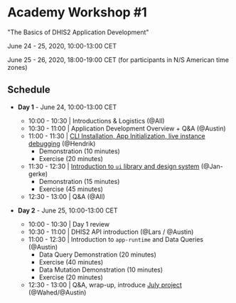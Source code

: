 # Academy Workshop #1

"The Basics of DHIS2 Application Development"

June 24 - 25, 2020, 10:00-13:00 CET

June 25 - 26, 2020, 18:00-19:00 CET (for participants in N/S American time zones)

## Schedule

- **Day 1** - June 24, 10:00-13:00 CET
  - 10:00 - 10:30 | Introductions & Logistics (@All)
  - 10:30 - 11:00 | Application Development Overview + Q&A (@Austin)
  - 11:00 - 11:30 | [CLI Installation, App Initialization, live instance debugging](./01-environment-setup) (@Hendrik)
    - Demonstration (10 minutes)
    - Exercise (20 minutes)
  - 11:30 - 12:30 | [Introduction to `ui` library and design system](./02-ui-libraries) (@Jan-gerke)
    - Demonstration (15 minutes)
    - Exercise (45 minutes)
  - 12:30 - 13:00 | Q&A (@All)

- **Day 2** - June 25, 10:00-13:00 CET
  - 10:00 - 10:30 | Day 1 review
  - 10:30 - 11:00 | DHIS2 API introduction (@Lars / @Austin)
  - 11:00 - 12:30 | Introduction to `app-runtime` and Data Queries (@Austin)
    - Data Query Demonstration (20 minutes)
    - Exercise (40 minutes)
    - Data Mutation Demonstration (10 minutes)
    - Exercise (20 minutes)
  - 12:30 - 13:00 | Q&A, wrap-up, introduce [July project](../project) (@Wahed/@Austin)
